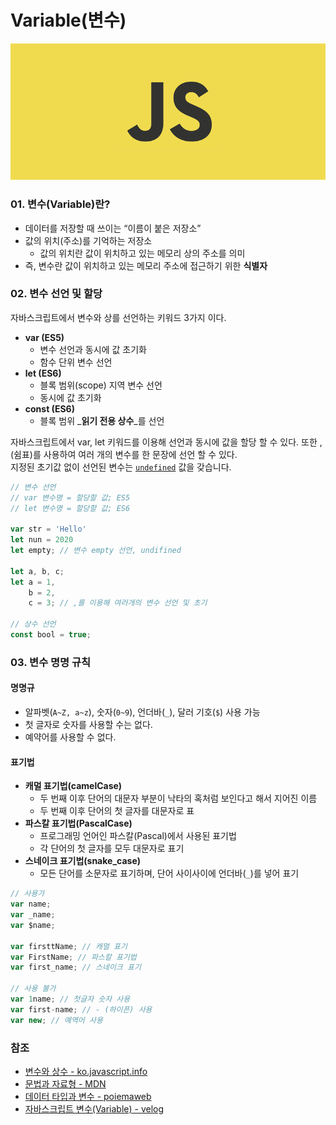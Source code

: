 # Variable\(변수\)

![](../../.gitbook/assets/js.png)

### 01. 변수\(Variable\)란?

* 데이터를 저장할 때 쓰이는 “이름이 붙은 저장소”
* 값의 위치\(주소\)를 기억하는 저장소 
  * 값의 위치란 값이 위치하고 있는 메모리 상의 주소를 의미
* 즉, 변수란 값이 위치하고 있는 메모리 주소에 접근하기 위한 **식별자**

### 02. 변수 선언 및 할당

자바스크립트에서 변수와 상를 선언하는 키워드 3가지 이다. 

* **var \(ES5\)**
  * 변수 선언과 동시에 값 초기화
  * 함수 단위 변수 선언 
* **let \(ES6\)**
  * 블록 범위\(scope\) 지역 변수 선언
  * 동시에 값 초기화 
* **const \(ES6\)**
  * 블록 범위 _**읽기 전용 상수**_를 선언 

자바스크립트에서 var, let 키워드를 이용해 선언과 동시에 값을 할당 할 수 있다. 또한 ,\(쉼표\)를 사용하여 여러 개의 변수를 한 문장에 선언 할 수 있다.    
 지정된 초기값 없이 선언된 변수는 [`undefined`](https://developer.mozilla.org/ko/docs/Web/JavaScript/Reference/Global_Objects/undefined) 값을 갖습니다.

```javascript
// 변수 선언
// var 변수명 = 할당할 값; ES5
// let 변수명 = 할당할 값; ES6

var str = 'Hello'
let nun = 2020
let empty; // 변수 empty 선언, undifined

let a, b, c;
let a = 1,
    b = 2,
    c = 3; // ,를 이용해 여러개의 변수 선언 및 초기

// 상수 선언
const bool = true;
```

### 03. 변수 명명 규칙  

#### 명명규

*  알파벳\(`A~Z, a~z`\), 숫자\(`0~9`\), 언더바\(`_`\), 달러 기호\(`$`\) 사용 가능
* 첫 글자로 숫자를 사용할 수는 없다.
* 예약어를 사용할 수 없다.

#### 표기법

* **캐멀 표기법\(camelCase\)**
  * 두 번째 이후 단어의 대문자 부분이 낙타의 혹처럼 보인다고 해서 지어진 이름
  * 두 번째 이후 단어의 첫 글자를 대문자로 표
* **파스칼 표기법\(PascalCase\)**
  * 프로그래밍 언어인 파스칼\(Pascal\)에서 사용된 표기법
  * 각 단어의 첫 글자를 모두 대문자로 표기
* **스네이크 표기법\(snake\_case\)**
  *  모든 단어를 소문자로 표기하며, 단어 사이사이에 언더바\(`_`\)를 넣어 표기

```javascript
// 사용가
var name;
var _name;
var $name;

var firsttName; // 캐멀 표기
var FirstName; // 파스칼 표기법
var first_name; // 스네이크 표기

// 사용 불가
var 1name; // 첫글자 숫자 사용
var first-name; // - (하이픈) 사용
var new; // 예역어 사용
```



### 참조

* [변수와 상수 - ko.javascript.info](https://ko.javascript.info/variables)
* [문법과 자료형 - MDN](https://developer.mozilla.org/ko/docs/Web/JavaScript/Guide/Values,_variables,_and_literals)
* [데이터 타입과 변수 - poiemaweb](https://poiemaweb.com/js-data-type-variable)
* [자바스크립트 변수\(Variable\) - velog](https://velog.io/@yuuuye/2019-09-18-0109-%EC%9E%91%EC%84%B1%EB%90%A8)

